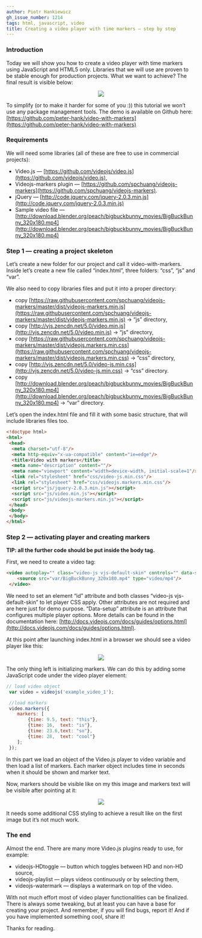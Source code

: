 ```yaml
---
author: Piotr Hankiewicz
gh_issue_number: 1214
tags: html, javascript, video
title: Creating a video player with time markers — step by step
---
```


### Introduction

Today we will show you how to create a video player with time markers using JavaScript and HTML5 only. Libraries that we will use are proven to be stable enough for production projects. What we want to achieve? The final result is visible below:

<div class="separator" style="clear: both; text-align: center;"><a href="/blog/2016/03/17/creating-video-player-with-time-markers/image-0.png" imageanchor="1" style="margin-left: 1em; margin-right: 1em;"><img border="0" src="/blog/2016/03/17/creating-video-player-with-time-markers/image-0.png"/></a></div>

To simplify (or to make it harder for some of you :)) this tutorial we won’t use any package management tools. The demo is available on Github here: [https://github.com/peter-hank/video-with-markers](https://github.com/peter-hank/video-with-markers)

### Requirements

We will need some libraries (all of these are free to use in commercial projects):

- Video.js — [https://github.com/videojs/video.js](https://github.com/videojs/video.js),
- Videojs-markers plugin — [https://github.com/spchuang/videojs-markers](https://github.com/spchuang/videojs-markers).
- jQuery — [http://code.jquery.com/jquery-2.0.3.min.js](http://code.jquery.com/jquery-2.0.3.min.js)
- Sample video file — [http://download.blender.org/peach/bigbuckbunny_movies/BigBuckBunny_320x180.mp4](http://download.blender.org/peach/bigbuckbunny_movies/BigBuckBunny_320x180.mp4)

### Step 1 — creating a project skeleton

Let’s create a new folder for our project and call it video-with-markers. Inside let’s create a new file called “index.html”, three folders: “css”, “js” and “var”.

We also need to copy libraries files and put it into a proper directory:

- copy [https://raw.githubusercontent.com/spchuang/videojs-markers/master/dist/videojs-markers.min.js](https://raw.githubusercontent.com/spchuang/videojs-markers/master/dist/videojs-markers.min.js) -> “js” directory,
- copy [http://vjs.zencdn.net/5.0/video.min.js](http://vjs.zencdn.net/5.0/video.min.js) -> “js” directory,
- copy [https://raw.githubusercontent.com/spchuang/videojs-markers/master/dist/videojs.markers.min.css](https://raw.githubusercontent.com/spchuang/videojs-markers/master/dist/videojs.markers.min.css) -> “css” directory,
- copy [http://vjs.zencdn.net/5.0/video-js.min.css](http://vjs.zencdn.net/5.0/video-js.min.css) -> “css” directory.
- copy [http://download.blender.org/peach/bigbuckbunny_movies/BigBuckBunny_320x180.mp4](http://download.blender.org/peach/bigbuckbunny_movies/BigBuckBunny_320x180.mp4) -> “var” directory.

Let’s open the index.html file and fill it with some basic structure, that will include libraries files too.

```html
<!doctype html>
<html>
 <head>
  <meta charset="utf-8"/>
  <meta http-equiv="x-ua-compatible" content="ie=edge"/>
  <title>Video with markers</title>
  <meta name="description" content=""/>
  <meta name="viewport" content="width=device-width, initial-scale=1"/>
  <link rel="stylesheet" href="css/video-js.min.css"/>
  <link rel="stylesheet" href="css/videojs.markers.min.css"/>
  <script src="js/jquery-2.0.3.min.js"></script>
  <script src="js/video.min.js"></script>
  <script src="js/videojs-markers.min.js"></script>
 </head>
 <body>
 </body>
</html>
```

### Step 2 — activating player and creating markers

**TIP: all the further code should be put inside the body tag.**

First, we need to create a video tag:

```html
<video autoplay="" class="video-js vjs-default-skin" controls="" data-setup='{"width": 640, "height": 360}' height="360" id="example_video_1" preload="auto" width="640">
    <source src="var/BigBuckBunny_320x180.mp4" type="video/mp4"/>
 </video>
```

We need to set an element “id” attribute and both classes “video-js vjs-default-skin” to let player CSS apply. Other attributes are not required and are here just for demo purpose. “Data-setup” attribute is an attribute that configures multiple player options. More details can be found in the documentation here: [http://docs.videojs.com/docs/guides/options.html](http://docs.videojs.com/docs/guides/options.html).

At this point after launching index.html in a browser we should see a video player like this:

<div class="separator" style="clear: both; text-align: center;"><a href="/blog/2016/03/17/creating-video-player-with-time-markers/image-1.png" imageanchor="1" style="margin-left: 1em; margin-right: 1em;"><img border="0" src="/blog/2016/03/17/creating-video-player-with-time-markers/image-1.png"/></a></div>

The only thing left is initializing markers. We can do this by adding some JavaScript code under the video player element:

```js
// load video object
 var video = videojs('example_video_1');

 //load markers
 video.markers({
    markers: [
        {time: 9.5, text: "this"},
        {time: 16,  text: "is"},
        {time: 23.6,text: "so"},
        {time: 28,  text: "cool"}
    ];
 });
```

In this part we load an object of the Video.js player to video variable and then load a list of markers. Each marker object includes time in seconds when it should be shown and marker text.

Now, markers should be visible like on my this image and markers text will be visible after pointing at it:

<div class="separator" style="clear: both; text-align: center;"><a href="/blog/2016/03/17/creating-video-player-with-time-markers/image-2.jpeg" imageanchor="1" style="margin-left: 1em; margin-right: 1em;"><img border="0" src="/blog/2016/03/17/creating-video-player-with-time-markers/image-2.jpeg"/></a></div>

It needs some additional CSS styling to achieve a result like on the first image but it’s not much work.

### The end

Almost the end. There are many more Video.js plugins ready to use, for example:

- videojs-HDtoggle — button which toggles between HD and non-HD source,
- videojs-playlist — plays videos continuously or by selecting them,
- videojs-watermark — displays a watermark on top of the video.

With not much effort most of video player functionalities can be finalized. There is always some tweaking, but at least you can have a base for creating your project. And remember, if you will find bugs, report it! And if you have implemented something cool, share it!

Thanks for reading.

